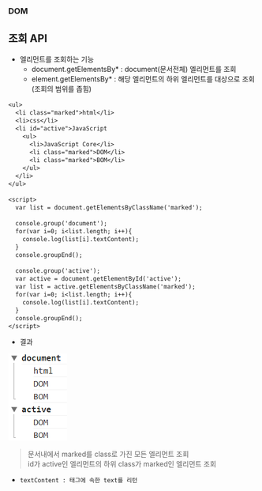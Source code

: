 ### DOM
## 조회 API
- 엘리먼트를 조회하는 기능
  - document.getElementsBy* : document(문서전체) 엘리먼트를 조회
  - element.getElementsBy* : 해당 엘리먼트의 하위 엘리먼트를 대상으로 조회 (조회의 범위를 좁힘)
```
<ul>
  <li class="marked">html</li>
  <li>css</li>
  <li id="active">JavaScript
    <ul>
      <li>JavaScript Core</li>
      <li class="marked">DOM</li>
      <li class="marked">BOM</li>
    </ul>
  </li>
</ul>

<script>
  var list = document.getElementsByClassName('marked');
  
  console.group('document');
  for(var i=0; i<list.length; i++){
    console.log(list[i].textContent);
  }
  console.groupEnd();

  console.group('active');
  var active = document.getElementById('active');     
  var list = active.getElementsByClassName('marked');
  for(var i=0; i<list.length; i++){
    console.log(list[i].textContent);
  }
  console.groupEnd();
</script>
```
- 결과

![결과](images/jsw06.png)

> 문서내에서 marked를 class로 가진 모든 엘리먼트 조회<br/>id가 active인 엘리먼트의 하위 class가 marked인 엘리먼트 조회

- `textContent : 태그에 속한 text를 리턴`
